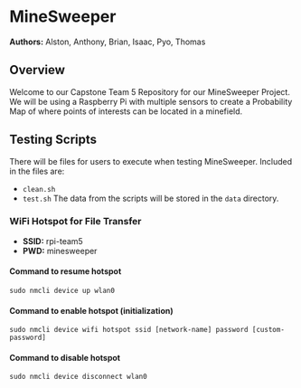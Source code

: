 # MineSweeper
**Authors:** Alston, Anthony, Brian, Isaac, Pyo, Thomas

## Overview
Welcome to our Capstone Team 5 Repository for our MineSweeper Project. We will be using a Raspberry Pi with multiple sensors to create a Probability Map of where points of interests can be located in a minefield. 

## Testing Scripts
There will be files for users to execute when testing MineSweeper.
Included in the files are:
- `clean.sh`
- `test.sh`
The data from the scripts will be stored in the `data` directory.

### WiFi Hotspot for File Transfer
- **SSID:** rpi-team5
- **PWD:** minesweeper

#### Command to resume hotspot
`sudo nmcli device up wlan0`

#### Command to enable hotspot (initialization)
`sudo nmcli device wifi hotspot ssid [network-name] password [custom-password]`

#### Command to disable hotspot
`sudo nmcli device disconnect wlan0`